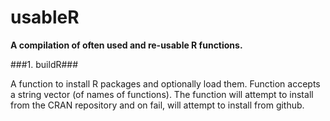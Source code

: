 # usableR
**A compilation of often used and re-usable R functions.**

###1. buildR###

A function to install R packages and optionally load them.
Function accepts a string vector (of names of functions).
The function will attempt to install from the CRAN repository and on fail, will attempt to install from github.
